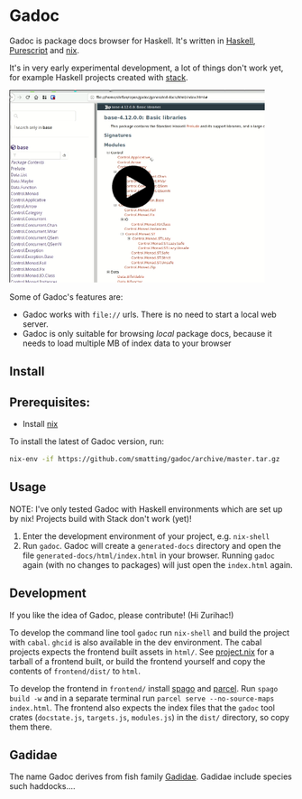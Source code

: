 # Gadoc

Gadoc is package docs browser for Haskell. It's written in [Haskell](https://www.haskell.org/), [Purescript](https://www.purescript.org/) and [nix](https://nixos.org/).

It's in very early experimental development, a lot of things don't work yet, for example Haskell projects created with [stack](https://docs.haskellstack.org/en/stable/README/).

[![Video](https://raw.githubusercontent.com/smatting/gadoc/master/imgs/gadoc-demo.png)](https://xahv0eel.s3.eu-central-1.amazonaws.com/gadoc-demo.webm)

Some of Gadoc's features are:
  - Gadoc works with `file://` urls. There is no need to start a local web server.
  - Gadoc is only suitable for browsing *local* package docs, because it needs to load multiple MB of index data to your browser

## Install
Prerequisites:
-
- Install [nix](https://nixos.org/nix/)

To install the latest of Gadoc version, run:
```sh
nix-env -if https://github.com/smatting/gadoc/archive/master.tar.gz
```

## Usage

NOTE: I've only tested Gadoc with Haskell environments which are set up by nix!  Projects build with Stack don't work (yet)!

1. Enter the development environment of your project, e.g. `nix-shell`
2. Run `gadoc`. Gadoc will create a `generated-docs` directory and open the file `generated-docs/html/index.html` in your browser.
   Running `gadoc` again (with no changes to packages) will just open the `index.html` again.



##  Development

If you like the idea of Gadoc, please contribute! (Hi Zurihac!)

To develop the command line tool `gadoc` run `nix-shell` and build the project with `cabal`. `ghcid` is also available in the dev environment.
The cabal projects expects the frontend built assets in `html/`. See [project.nix](https://github.com/smatting/gadoc/blob/master/project.nix) for a tarball of a frontend built, or build the frontend yourself and copy the contents of `frontend/dist/` to `html`.

To develop the frontend in `frontend/` install [spago](https://github.com/purescript/spago) and [parcel](https://parceljs.org/).
Run `spago build -w` and in a separate terminal run `parcel serve --no-source-maps index.html`.
The frontend also expects the index files that the `gadoc` tool crates (`docstate.js`, `targets.js`, `modules.js`) in the `dist/` directory, so copy them there. 

## Gadidae

The name Gadoc derives from fish family [Gadidae](https://en.wikipedia.org/wiki/Gadidae). Gadidae include species such haddocks....
